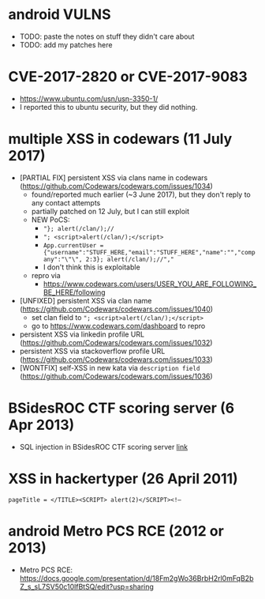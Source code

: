 # android VULNS
* TODO: paste the notes on stuff they didn't care about
* TODO: add my patches here

# CVE-2017-2820 or CVE-2017-9083
* https://www.ubuntu.com/usn/usn-3350-1/
* I reported this to ubuntu security, but they did nothing.

# multiple XSS in codewars (11 July 2017)
* [PARTIAL FIX] persistent XSS via clans name in codewars (https://github.com/Codewars/codewars.com/issues/1034)
  * found/reported much earlier (~3 June 2017), but they don't reply to any contact attempts
  * partially patched on 12 July, but I can still exploit
  * NEW PoCS:
    * `"}; alert(/clan/);//`
    * `"; <script>alert(/clan/);</script>`
    * `App.currentUser = {"username":"STUFF_HERE,"email":"STUFF_HERE","name":"","company":"\"\", 2:3}; alert(/clan/);//","`
     * I don't think this is exploitable
   * repro via
     * https://www.codewars.com/users/USER_YOU_ARE_FOLLOWING_BE_HERE/following
* [UNFIXED] persistent XSS via clan name (https://github.com/Codewars/codewars.com/issues/1040)
  * set clan field to `"; <script>alert(/clan/);</script>`
  * go to https://www.codewars.com/dashboard to repro
* persistent XSS via linkedin profile URL (https://github.com/Codewars/codewars.com/issues/1032)
* persistent XSS via stackoverflow profile URL (https://github.com/Codewars/codewars.com/issues/1033)
* [WONTFIX] self-XSS in new kata via `description field` (https://github.com/Codewars/codewars.com/issues/1036)

# BSidesROC CTF scoring server (6 Apr 2013) 
* SQL injection in BSidesROC CTF scoring server [link](https://twitter.com/BSidesROC/status/320574435180552195) 

# XSS in hackertyper (26 April 2011)
```
pageTitle = </TITLE><SCRIPT> alert(2)</SCRIPT><!–
```

# android Metro PCS RCE (2012 or 2013)
* Metro PCS RCE: https://docs.google.com/presentation/d/18Fm2gWo36BrbH2rl0mFqB2bZ_s_sL7SV50c10lfBtSQ/edit?usp=sharing
